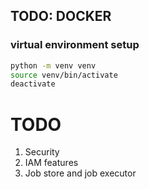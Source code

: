 ## TODO: DOCKER

### virtual environment setup

```bash
python -m venv venv
source venv/bin/activate
deactivate
```

# TODO
1. Security
2. IAM features
3. Job store and job executor
